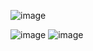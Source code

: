 ![image](https://github.com/user-attachments/assets/1746f84a-b4c7-4db7-a062-334073d2b91e)

![image](https://github.com/user-attachments/assets/fc9a525f-5ca3-4b3e-b504-209a1e277ab2)
![image](https://github.com/user-attachments/assets/7ebbed83-1eaf-4283-b2de-0aa05c532565)



